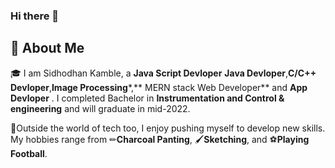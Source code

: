 ### Hi there 👋


## 🚀 About Me

🎓 I am Sidhodhan Kamble, a **Java Script Devloper** **Java Devloper**,**C/C++ Devloper**,**Image Processing***,** MERN stack Web Developer**  and  **App Devloper** . I completed Bachelor in **Instrumentation and Control & engineering** and will graduate in mid-2022.

🎨Outside the world of tech too, I enjoy pushing myself to develop new skills. My hobbies range from ✏**Charcoal Panting**, 🖌️**Sketching**, and ⚽**Playing Football**.




